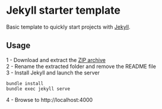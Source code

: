 # Jekyll starter template

Basic template to quickly start projects with [Jekyll](https://jekyllrb.com/).

## Usage

1 - Download and extract the [ZIP archive](https://github.com/cyrilsuzat/jekyll-starter-template/archive/master.zip)  
2 - Rename the extracted folder and remove the README file  
3 - Install Jekyll and launch the server  

```
bundle install
bundle exec jekyll serve
```

4 - Browse to http://localhost:4000